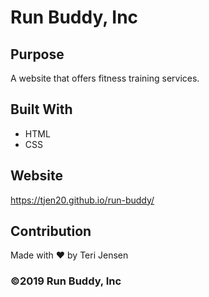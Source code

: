 # Run Buddy, Inc

## Purpose
A website that offers fitness training services. 

## Built With
* HTML
* CSS

## Website
https://tjen20.github.io/run-buddy/

## Contribution
Made with ❤️ by Teri Jensen

### ©️2019 Run Buddy, Inc 

